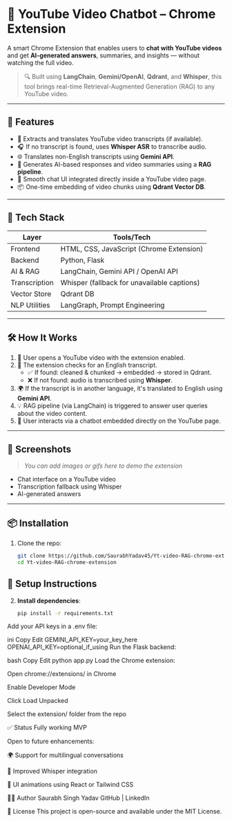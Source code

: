 # 🎥 YouTube Video Chatbot – Chrome Extension

A smart Chrome Extension that enables users to **chat with YouTube videos** and get **AI-generated answers**, summaries, and insights — without watching the full video.

> 🔍 Built using **LangChain**, **Gemini/OpenAI**, **Qdrant**, and **Whisper**, this tool brings real-time Retrieval-Augmented Generation (RAG) to any YouTube video.

---

## 🚀 Features

- 🔎 Extracts and translates YouTube video transcripts (if available).
- 🎧 If no transcript is found, uses **Whisper ASR** to transcribe audio.
- 🌐 Translates non-English transcripts using **Gemini API**.
- 🤖 Generates AI-based responses and video summaries using a **RAG pipeline**.
- 💬 Smooth chat UI integrated directly inside a YouTube video page.
- 📦 One-time embedding of video chunks using **Qdrant Vector DB**.

---

## 🧠 Tech Stack

| Layer         | Tools/Tech                                |
|---------------|--------------------------------------------|
| Frontend      | HTML, CSS, JavaScript (Chrome Extension)   |
| Backend       | Python, Flask                              |
| AI & RAG      | LangChain, Gemini API / OpenAI API         |
| Transcription | Whisper (fallback for unavailable captions)|
| Vector Store  | Qdrant DB                                  |
| NLP Utilities | LangGraph, Prompt Engineering              |

---

## 🛠️ How It Works

1. 🔗 User opens a YouTube video with the extension enabled.
2. 📜 The extension checks for an English transcript.
   - ✅ If found: cleaned & chunked → embedded → stored in Qdrant.
   - ❌ If not found: audio is transcribed using **Whisper**.
3. 🌍 If the transcript is in another language, it's translated to English using **Gemini API**.
4. 💡 RAG pipeline (via LangChain) is triggered to answer user queries about the video content.
5. 💬 User interacts via a chatbot embedded directly on the YouTube page.

---

## 📸 Screenshots

> _You can add images or gifs here to demo the extension_

- Chat interface on a YouTube video
- Transcription fallback using Whisper
- AI-generated answers

---

## 📦 Installation

1. Clone the repo:
   ```bash
   git clone https://github.com/SaurabhYadav45/Yt-video-RAG-chrome-extension
   cd Yt-video-RAG-chrome-extension
   

## 🔧 Setup Instructions

2. **Install dependencies**:
   ```bash
   pip install -r requirements.txt
Add your API keys in a .env file:

ini
Copy
Edit
GEMINI_API_KEY=your_key_here
OPENAI_API_KEY=optional_if_using
Run the Flask backend:

bash
Copy
Edit
python app.py
Load the Chrome extension:

Open chrome://extensions/ in Chrome

Enable Developer Mode

Click Load Unpacked

Select the extension/ folder from the repo

✅ Status
Fully working MVP

Open to future enhancements:

🌍 Support for multilingual conversations

🧠 Improved Whisper integration

🎨 UI animations using React or Tailwind CSS

👨‍💻 Author
Saurabh Singh Yadav
GitHub | LinkedIn

📄 License
This project is open-source and available under the MIT License.
